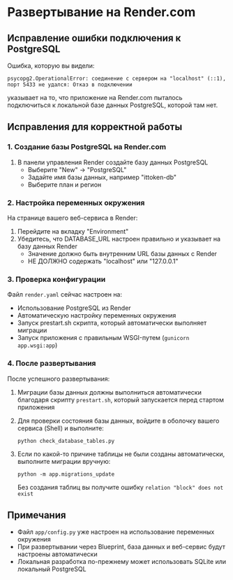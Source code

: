 # Развертывание на Render.com

## Исправление ошибки подключения к PostgreSQL

Ошибка, которую вы видели:

```
psycopg2.OperationalError: соединение с сервером на "localhost" (::1), порт 5433 не удался: Отказ в подключении
```

указывает на то, что приложение на Render.com пыталось подключиться к локальной базе данных PostgreSQL, которой там нет.

## Исправления для корректной работы

### 1. Создание базы PostgreSQL на Render.com

1. В панели управления Render создайте базу данных PostgreSQL
   - Выберите "New" → "PostgreSQL"
   - Задайте имя базы данных, например "ittoken-db"
   - Выберите план и регион

### 2. Настройка переменных окружения

На странице вашего веб-сервиса в Render:
1. Перейдите на вкладку "Environment"
2. Убедитесь, что DATABASE_URL настроен правильно и указывает на базу данных Render
   - Значение должно быть внутренним URL базы данных с Render
   - НЕ ДОЛЖНО содержать "localhost" или "127.0.0.1"

### 3. Проверка конфигурации

Файл `render.yaml` сейчас настроен на:
- Использование PostgreSQL из Render
- Автоматическую настройку переменных окружения
- Запуск prestart.sh скрипта, который автоматически выполняет миграции
- Запуск приложения с правильным WSGI-путем (`gunicorn app.wsgi:app`)

### 4. После развертывания

После успешного развертывания:

1. Миграции базы данных должны выполниться автоматически благодаря скрипту `prestart.sh`, который запускается перед стартом приложения

2. Для проверки состояния базы данных, войдите в оболочку вашего сервиса (Shell) и выполните:
   ```
   python check_database_tables.py
   ```

3. Если по какой-то причине таблицы не были созданы автоматически, выполните миграции вручную:
   ```
   python -m app.migrations_update
   ```
   
   Без создания таблиц вы получите ошибку `relation "block" does not exist`

## Примечания

- Файл `app/config.py` уже настроен на использование переменных окружения
- При развертывании через Blueprint, база данных и веб-сервис будут настроены автоматически
- Локальная разработка по-прежнему может использовать SQLite или локальный PostgreSQL
